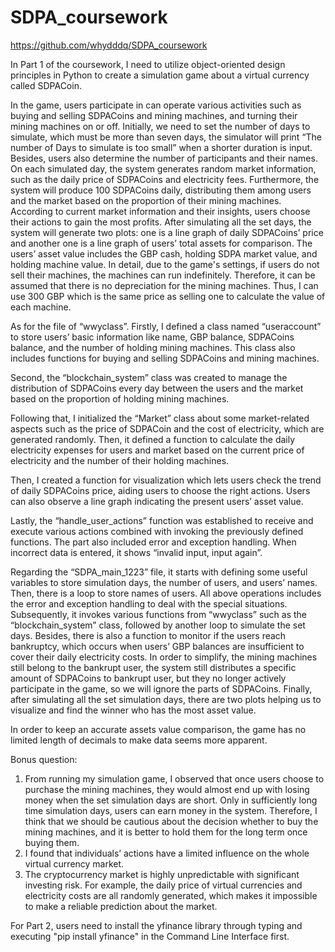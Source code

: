 # SDPA_coursework
https://github.com/whydddq/SDPA_coursework

In Part 1 of the coursework, I need to utilize object-oriented design principles in Python to create a simulation game about a virtual currency called SDPACoin.

In the game, users participate in can operate various activities such as buying and selling SDPACoins and mining machines, and turning their mining machines on or off. Initially, we need to set the number of days to simulate, which must be more than seven days, the simulator will print “The number of Days to simulate is too small” when a shorter duration is input. Besides, users also determine the number of participants and their names. On each simulated day, the system generates random market information, such as the daily price of SDPACoins and electricity fees. Furthermore, the system will produce 100 SDPACoins daily, distributing them among users and the market based on the proportion of their mining machines. According to current market information and their insights, users choose their actions to gain the most profits. After simulating all the set days, the system will generate two plots: one is a line graph of daily SDPACoins’ price and another one is a line graph of users’ total assets for comparison. The users’ asset value includes the GBP cash, holding SDPA market value, and holding machine value. In detail, due to the game's settings, if users do not sell their machines, the machines can run indefinitely. Therefore, it can be assumed that there is no depreciation for the mining machines. Thus, I can use 300 GBP which is the same price as selling one to calculate the value of each machine.

As for the file of “wwyclass”. Firstly, I defined a class named “useraccount” to store users’ basic information like name, GBP balance, SDPACoins balance, and the number of holding mining machines. This class also includes functions for buying and selling SDPACoins and mining machines.

Second, the “blockchain_system” class was created to manage the distribution of SDPACoins every day between the users and the market based on the proportion of holding mining machines.

Following that, I initialized the “Market” class about some market-related aspects such as the price of SDPACoin and the cost of electricity, which are generated randomly. Then, it defined a function to calculate the daily electricity expenses for users and market based on the current price of electricity and the number of  their holding machines.

Then, I created a function for visualization which lets users check the trend of daily SDPACoins price, aiding users to choose the right actions. Users can also observe a line graph indicating the present users’ asset value.

Lastly, the “handle_user_actions” function was established to receive and execute various actions combined with invoking the previously defined functions. The part also included error and exception handling. When incorrect data is entered, it shows “invalid input, input again”.

Regarding the “SDPA_main_1223” file, it starts with defining some useful variables to store simulation days, the number of users, and users’ names. Then, there is a loop to store names of users. All above operations includes the error and exception handling to deal with the special situations. Subsequently, it invokes various functions from “wwyclass” such as the “blockchain_system” class, followed by another loop to simulate the set days. Besides, there is also a function to monitor if the users reach bankruptcy, which occurs when users’ GBP balances are insufficient to cover their daily electricity costs. In order to simplify, the mining machines still belong to the bankrupt user, the system still distributes a specific amount of SDPACoins to bankrupt user, but they no longer actively participate in the game, so we will ignore the parts of SDPACoins. Finally, after simulating all the set simulation days, there are two plots helping us to visualize and find the winner who has the most asset value.

In order to keep an accurate assets value comparison, the game has no limited length of decimals to make data seems more apparent.

Bonus question:
1. From running my simulation game, I observed that once users choose to purchase the mining machines, they would almost end up with losing money when the set simulation days are short. Only in sufficiently long time simulation days, users can earn money in the system. Therefore, I think that we should be cautious about the decision whether to buy the mining machines, and it is better to hold them for the long term once buying them.
2. I found that individuals’ actions have a limited influence on the whole virtual currency market.
3. The cryptocurrency market is highly unpredictable with significant investing risk. For example, the daily price of virtual currencies and electricity costs are all randomly generated, which makes it impossible to make a reliable prediction about the market.

For Part 2, users need to install the yfinance library through typing and executing "pip install yfinance" in the Command Line Interface first.
